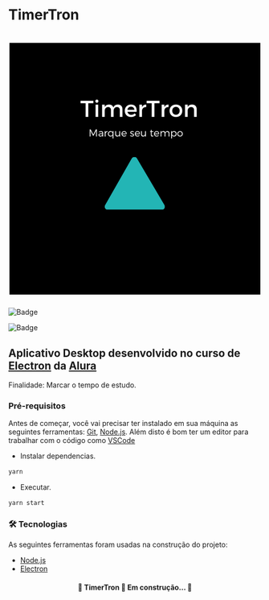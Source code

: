# TimerTron

<h1 align="center">
  <img alt="TimerTron" title="#TimerTron" src="./assets/icon.png" />
</h1>

![Badge](https://img.shields.io/badge/APP-TimerTron-%23000000?style=for-the-badge&logo=ghost)

![Badge](https://img.shields.io/badge/license-MIT-brightgreen)

## Aplicativo Desktop desenvolvido no curso de [Electron](https://www.electronjs.org/) da [Alura](https://www.alura.com.br/)

Finalidade: Marcar o tempo de estudo.

### Pré-requisitos

Antes de começar, você vai precisar ter instalado em sua máquina as seguintes ferramentas:
[Git](https://git-scm.com), [Node.js](https://nodejs.org/en/).
Além disto é bom ter um editor para trabalhar com o código como [VSCode](https://code.visualstudio.com/)

- Instalar dependencias.

```bash
yarn
```

- Executar.

```bash
yarn start
```

### 🛠 Tecnologias

As seguintes ferramentas foram usadas na construção do projeto:

- [Node.js](https://nodejs.org/en/)
- [Electron](https://www.electronjs.org/)

<h4 align="center">
	🚧  TimerTron 🚀 Em construção...  🚧
</h4>
